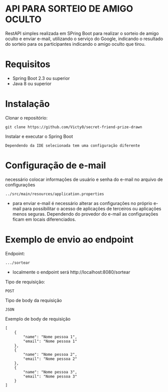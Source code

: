 # API PARA SORTEIO DE AMIGO OCULTO

RestAPI simples realizada em SPring Boot para realizar o sorteio de amigo oculto e enviar e-mail, utilizando o serviço do Google, indicando o resultado do sorteio para os participantes indicando o amigo oculto que tirou.

# Requisitos

 - Spring Boot 2.3 ou superior
 - Java 8 ou superior

# Instalação

Clonar o repositório:

    git clone https://github.com/Victy0/secret-friend-prize-drawn

Instalar e executar o Spring Boot

    Dependendo da IDE selecionada tem uma configuração diferente


# Configuração de e-mail

necessário colocar informações de usuário e senha do e-mail no arquivo de configurações

    ../src/main/resources/application.properties

 - para enviar e-mail é necessário alterar as configurações no próprio e-mail para possibilitar o acesso de aplicações de terceiros ou aplicações menos seguras. Dependendo do provedor do e-mail as configurações ficam em locais diferenciados.

# Exemplo de envio ao endpoint

Endpoint:

    .../sortear
 - localmente o endpoint será http://localhost:8080/sortear

Tipo de requisição:

    POST

Tipo de body da requisição

    JSON

Exemplo de body de requisição

    [
        {
            "name": "Nome pessoa 1",
            "email": "Nome pessoa 1"
        },
        {
            "name": "Nome pessoa 2",
            "email": "Nome pessoa 2"
        },
        {
            "name": "Nome pessoa 3",
            "email": "Nome pessoa 3"
        }
    ]